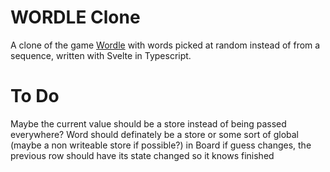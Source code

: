 # WORDLE Clone
A clone of the game [Wordle](https://www.dailywordle.com/) with words picked at random instead of from a sequence, written with Svelte in Typescript.

# To Do
Maybe the current value should be a store instead of being passed everywhere?
Word should definately be a store or some sort of global (maybe a non writeable store if possible?)
in Board if guess changes, the previous row should have its state changed so it knows finished